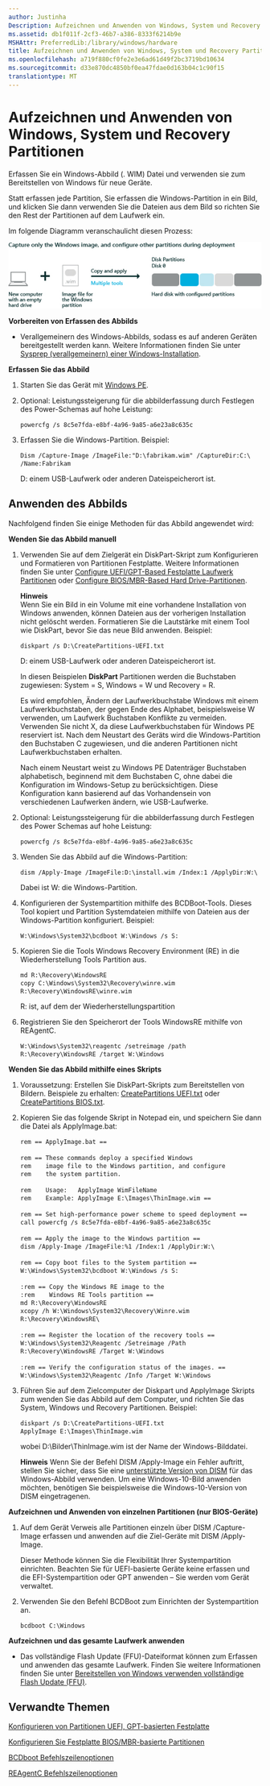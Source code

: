 ```yaml
---
author: Justinha
Description: Aufzeichnen und Anwenden von Windows, System und Recovery Partitionen
ms.assetid: db1f011f-2cf3-46b7-a386-8333f6214b9e
MSHAttr: PreferredLib:/library/windows/hardware
title: Aufzeichnen und Anwenden von Windows, System und Recovery Partitionen
ms.openlocfilehash: a719f880cf0fe2e3e6ad61d49f2bc3719bd10634
ms.sourcegitcommit: d33e870dc4850bf0ea47fdae0d163b04c1c90f15
translationtype: MT
---
```

# <a name="capture-and-apply-windows-system-and-recovery-partitions"></a>Aufzeichnen und Anwenden von Windows, System und Recovery Partitionen


Erfassen Sie ein Windows-Abbild (. WIM) Datei und verwenden sie zum Bereitstellen von Windows für neue Geräte.

Statt erfassen jede Partition, Sie erfassen die Windows-Partition in ein Bild, und klicken Sie dann verwenden Sie die Dateien aus dem Bild so richten Sie den Rest der Partitionen auf dem Laufwerk ein.

Im folgende Diagramm veranschaulicht diesen Prozess:

![Diagramm zur Erfassung der Windows-partition](images/dep-adk-partitions-uefi-overview-capture-windows.jpg)

**Vorbereiten von Erfassen des Abbilds**

-   Verallgemeinern des Windows-Abbilds, sodass es auf anderen Geräten bereitgestellt werden kann. Weitere Informationen finden Sie unter [Sysprep (verallgemeinern) einer Windows-Installation](sysprep--generalize--a-windows-installation.md).

**Erfassen Sie das Abbild**

1.  Starten Sie das Gerät mit [Windows PE](winpe-intro.md).

2.  Optional: Leistungssteigerung für die abbilderfassung durch Festlegen des Power-Schemas auf hohe Leistung:

    ``` syntax
    powercfg /s 8c5e7fda-e8bf-4a96-9a85-a6e23a8c635c
    ```

3.  Erfassen Sie die Windows-Partition. Beispiel:

    ``` syntax
    Dism /Capture-Image /ImageFile:"D:\fabrikam.wim" /CaptureDir:C:\ /Name:Fabrikam
    ```

    D: einem USB-Laufwerk oder anderen Dateispeicherort ist.

## <a name="span-idapplyingtheimagespanspan-idapplyingtheimagespanspan-idapplyingtheimagespanapplying-the-image"></a><span id="Applying_the_image"></span><span id="applying_the_image"></span><span id="APPLYING_THE_IMAGE"></span>Anwenden des Abbilds


Nachfolgend finden Sie einige Methoden für das Abbild angewendet wird:

**Wenden Sie das Abbild manuell**

1.  Verwenden Sie auf dem Zielgerät ein DiskPart-Skript zum Konfigurieren und Formatieren von Partitionen Festplatte. Weitere Informationen finden Sie unter [Configure UEFI/GPT-Based Festplatte Laufwerk Partitionen](configure-uefigpt-based-hard-drive-partitions.md) oder [Configure BIOS/MBR-Based Hard Drive-Partitionen](configure-biosmbr-based-hard-drive-partitions.md).

    **Hinweis**  
    Wenn Sie ein Bild in ein Volume mit eine vorhandene Installation von Windows anwenden, können Dateien aus der vorherigen Installation nicht gelöscht werden. Formatieren Sie die Lautstärke mit einem Tool wie DiskPart, bevor Sie das neue Bild anwenden. Beispiel:

    ``` 
    diskpart /s D:\CreatePartitions-UEFI.txt
    ```
    D: einem USB-Laufwerk oder anderen Dateispeicherort ist.

    In diesen Beispielen **DiskPart** Partitionen werden die Buchstaben zugewiesen: System = S, Windows = W und Recovery = R.

    Es wird empfohlen, Ändern der Laufwerkbuchstabe Windows mit einem Laufwerkbuchstaben, der gegen Ende des Alphabet, beispielsweise W verwenden, um Laufwerk Buchstaben Konflikte zu vermeiden. Verwenden Sie nicht X, da diese Laufwerkbuchstaben für Windows PE reserviert ist. Nach dem Neustart des Geräts wird die Windows-Partition den Buchstaben C zugewiesen, und die anderen Partitionen nicht Laufwerkbuchstaben erhalten.

    Nach einem Neustart weist zu Windows PE Datenträger Buchstaben alphabetisch, beginnend mit dem Buchstaben C, ohne dabei die Konfiguration im Windows-Setup zu berücksichtigen. Diese Konfiguration kann basierend auf das Vorhandensein von verschiedenen Laufwerken ändern, wie USB-Laufwerke.

2.  Optional: Leistungssteigerung für die abbilderfassung durch Festlegen des Power Schemas auf hohe Leistung:

    ``` syntax
    powercfg /s 8c5e7fda-e8bf-4a96-9a85-a6e23a8c635c
    ```

3.  Wenden Sie das Abbild auf die Windows-Partition:

    ``` syntax
    dism /Apply-Image /ImageFile:D:\install.wim /Index:1 /ApplyDir:W:\
    ```

    Dabei ist W: die Windows-Partition.

4.  Konfigurieren der Systempartition mithilfe des BCDBoot-Tools. Dieses Tool kopiert und Partition Systemdateien mithilfe von Dateien aus der Windows-Partition konfiguriert. Beispiel:

    ``` syntax
    W:\Windows\System32\bcdboot W:\Windows /s S:
    ```

5.  Kopieren Sie die Tools Windows Recovery Environment (RE) in die Wiederherstellung Tools Partition aus.

    ``` syntax
    md R:\Recovery\WindowsRE
    copy C:\Windows\System32\Recovery\winre.wim R:\Recovery\WindowsRE\winre.wim
    ```

    R: ist, auf dem der Wiederherstellungspartition

6.  Registrieren Sie den Speicherort der Tools WindowsRE mithilfe von REAgentC.

    ``` syntax
    W:\Windows\System32\reagentc /setreimage /path R:\Recovery\WindowsRE /target W:\Windows
    ```

**Wenden Sie das Abbild mithilfe eines Skripts**

1.  Voraussetzung: Erstellen Sie DiskPart-Skripts zum Bereitstellen von Bildern. Beispiele zu erhalten: [CreatePartitions UEFI.txt](configure-uefigpt-based-hard-drive-partitions.md) oder [CreatePartitions BIOS.txt](configure-biosmbr-based-hard-drive-partitions.md).

2.  Kopieren Sie das folgende Skript in Notepad ein, und speichern Sie dann die Datei als ApplyImage.bat:

    ``` syntax
    rem == ApplyImage.bat ==

    rem == These commands deploy a specified Windows
    rem    image file to the Windows partition, and configure
    rem    the system partition.

    rem    Usage:   ApplyImage WimFileName 
    rem    Example: ApplyImage E:\Images\ThinImage.wim ==

    rem == Set high-performance power scheme to speed deployment ==
    call powercfg /s 8c5e7fda-e8bf-4a96-9a85-a6e23a8c635c

    rem == Apply the image to the Windows partition ==
    dism /Apply-Image /ImageFile:%1 /Index:1 /ApplyDir:W:\

    rem == Copy boot files to the System partition ==
    W:\Windows\System32\bcdboot W:\Windows /s S:

    :rem == Copy the Windows RE image to the
    :rem    Windows RE Tools partition ==
    md R:\Recovery\WindowsRE
    xcopy /h W:\Windows\System32\Recovery\Winre.wim R:\Recovery\WindowsRE\

    :rem == Register the location of the recovery tools ==
    W:\Windows\System32\Reagentc /Setreimage /Path R:\Recovery\WindowsRE /Target W:\Windows

    :rem == Verify the configuration status of the images. ==
    W:\Windows\System32\Reagentc /Info /Target W:\Windows
    ```

3.  Führen Sie auf dem Zielcomputer der Diskpart und ApplyImage Skripts zum wenden Sie das Abbild auf dem Computer, und richten Sie das System, Windows und Recovery Partitionen. Beispiel:

    ``` syntax
    diskpart /s D:\CreatePartitions-UEFI.txt
    ApplyImage E:\Images\ThinImage.wim
    ```

    wobei D:\\Bilder\\ThinImage.wim ist der Name der Windows-Bilddatei.

    **Hinweis**  Wenn Sie der Befehl DISM /Apply-Image ein Fehler auftritt, stellen Sie sicher, dass Sie eine [unterstützte Version von DISM](dism-supported-platforms.md) für das Windows-Abbild verwenden. Um eine Windows-10-Bild anwenden möchten, benötigen Sie beispielsweise die Windows-10-Version von DISM eingetragenen.

     

**Aufzeichnen und Anwenden von einzelnen Partitionen (nur BIOS-Geräte)**

1.  Auf dem Gerät Verweis alle Partitionen einzeln über DISM /Capture-Image erfassen und anwenden auf die Ziel-Geräte mit DISM /Apply-Image.

    Dieser Methode können Sie die Flexibilität Ihrer Systempartition einrichten. Beachten Sie für UEFI-basierte Geräte keine erfassen und die EFI-Systempartition oder GPT anwenden – Sie werden vom Gerät verwaltet.

2.  Verwenden Sie den Befehl BCDBoot zum Einrichten der Systempartition an.

    ``` syntax
    bcdboot C:\Windows
    ```

**Aufzeichnen und das gesamte Laufwerk anwenden**

-   Das vollständige Flash Update (FFU)-Dateiformat können zum Erfassen und anwenden das gesamte Laufwerk. Finden Sie weitere Informationen finden Sie unter [Bereitstellen von Windows verwenden vollständige Flash Update (FFU)](deploy-windows-using-full-flash-update--ffu.md).

## <a name="span-idrelatedtopicsspanrelated-topics"></a><span id="related_topics"></span>Verwandte Themen


[Konfigurieren von Partitionen UEFI, GPT-basierten Festplatte](configure-uefigpt-based-hard-drive-partitions.md)

[Konfigurieren Sie Festplatte BIOS/MBR-basierte Partitionen](configure-biosmbr-based-hard-drive-partitions.md)

[BCDboot Befehlszeilenoptionen](bcdboot-command-line-options-techref-di.md)

[REAgentC Befehlszeilenoptionen](reagentc-command-line-options.md)

 

 






